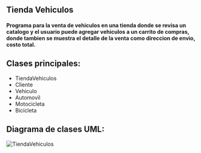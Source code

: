 ## Tienda Vehiculos
#### Programa para la venta de vehiculos en una tienda donde se revisa un catalogo y el usuario puede agregar vehiculos a un carrito de compras, donde tambien se muestra el detalle de la venta como direccion de envio, costo total.
## Clases principales:
- TiendaVehiculos
- Cliente
- Vehiculo
- Automovil
- Motocicleta
- Bicicleta
## Diagrama de clases UML:
![TiendaVehiculos](https://github.com/NichoUlloa/TiendaVehiculos/assets/145157325/2311f3e3-e7ea-4963-86a6-b80c42df236b)



